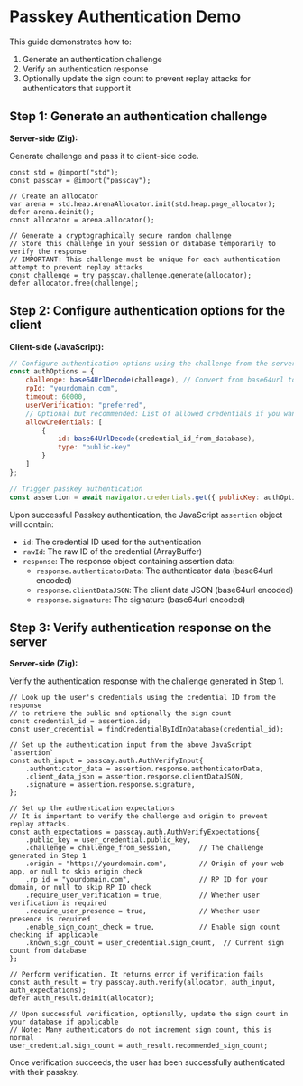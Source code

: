 # Passkey Authentication Demo

This guide demonstrates how to:
1. Generate an authentication challenge
2. Verify an authentication response
3. Optionally update the sign count to prevent replay attacks for authenticators that support it

## Step 1: Generate an authentication challenge

**Server-side (Zig):**

Generate challenge and pass it to client-side code.

```zig
const std = @import("std");
const passcay = @import("passcay");

// Create an allocator
var arena = std.heap.ArenaAllocator.init(std.heap.page_allocator);
defer arena.deinit();
const allocator = arena.allocator();

// Generate a cryptographically secure random challenge
// Store this challenge in your session or database temporarily to verify the response
// IMPORTANT: This challenge must be unique for each authentication attempt to prevent replay attacks
const challenge = try passcay.challenge.generate(allocator);
defer allocator.free(challenge);
```

## Step 2: Configure authentication options for the client

**Client-side (JavaScript):**

```javascript
// Configure authentication options using the challenge from the server
const authOptions = {
    challenge: base64UrlDecode(challenge), // Convert from base64url to ArrayBuffer
    rpId: "yourdomain.com",
    timeout: 60000,
    userVerification: "preferred",
    // Optional but recommended: List of allowed credentials if you want to restrict which credentials can be used
    allowCredentials: [
        {
            id: base64UrlDecode(credential_id_from_database),
            type: "public-key"
        }
    ]
};

// Trigger passkey authentication
const assertion = await navigator.credentials.get({ publicKey: authOptions });
```

Upon successful Passkey authentication, the JavaScript `assertion` object will contain:
* `id`: The credential ID used for the authentication
* `rawId`: The raw ID of the credential (ArrayBuffer)
* `response`: The response object containing assertion data:
    * `response.authenticatorData`: The authenticator data (base64url encoded)
    * `response.clientDataJSON`: The client data JSON (base64url encoded)
    * `response.signature`: The signature (base64url encoded)

## Step 3: Verify authentication response on the server

**Server-side (Zig):**

Verify the authentication response with the challenge generated in Step 1.

```zig
// Look up the user's credentials using the credential ID from the response
// to retrieve the public and optionally the sign count
const credential_id = assertion.id;
const user_credential = findCredentialByIdInDatabase(credential_id);

// Set up the authentication input from the above JavaScript `assertion`
const auth_input = passcay.auth.AuthVerifyInput{
    .authenticator_data = assertion.response.authenticatorData,
    .client_data_json = assertion.response.clientDataJSON,
    .signature = assertion.response.signature,
};

// Set up the authentication expectations
// It is important to verify the challenge and origin to prevent replay attacks.
const auth_expectations = passcay.auth.AuthVerifyExpectations{
    .public_key = user_credential.public_key,
    .challenge = challenge_from_session,       // The challenge generated in Step 1
    .origin = "https://yourdomain.com",        // Origin of your web app, or null to skip origin check
    .rp_id = "yourdomain.com",                 // RP ID for your domain, or null to skip RP ID check
    .require_user_verification = true,         // Whether user verification is required
    .require_user_presence = true,             // Whether user presence is required
    .enable_sign_count_check = true,           // Enable sign count checking if applicable
    .known_sign_count = user_credential.sign_count,  // Current sign count from database
};

// Perform verification. It returns error if verification fails
const auth_result = try passcay.auth.verify(allocator, auth_input, auth_expectations);
defer auth_result.deinit(allocator);

// Upon successful verification, optionally, update the sign count in your database if applicable
// Note: Many authenticators do not increment sign count, this is normal
user_credential.sign_count = auth_result.recommended_sign_count;
```

Once verification succeeds, the user has been successfully authenticated with their passkey.
